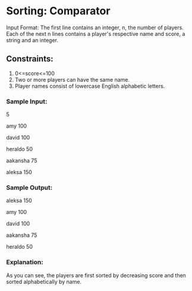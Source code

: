 # Sorting: Comparator
Input Format:
The first line contains an integer, n, the number of players. 
Each of the next n lines contains a player's respective name and score, a string and an integer.

## Constraints:
1. 0<=score<=100
2. Two or more players can have the same name.
3. Player names consist of lowercase English alphabetic letters.


### Sample Input:
5

amy 100

david 100

heraldo 50

aakansha 75

aleksa 150

### Sample Output:

aleksa 150

amy 100

david 100

aakansha 75

heraldo 50

### Explanation:
As you can see, the players are first sorted by decreasing score and then sorted alphabetically by name.
